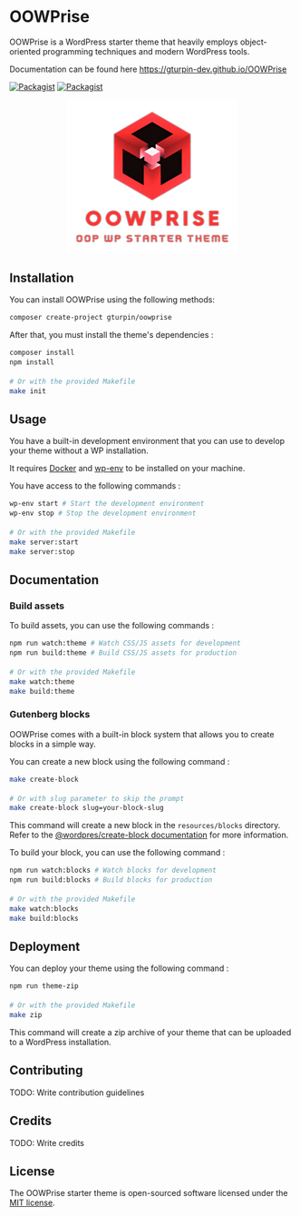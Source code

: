 # OOWPrise
OOWPrise is a WordPress starter theme that heavily employs object-oriented programming techniques and modern WordPress tools.

Documentation can be found here https://gturpin-dev.github.io/OOWPrise

[![Packagist](https://img.shields.io/packagist/v/gturpin/oowprise.svg?style=flat-square&label=Latest%20Version&colorB=blue)](https://packagist.org/packages/gturpin/oowprise?color=red)
[![Packagist](https://img.shields.io/packagist/dt/gturpin/oowprise.svg?style=flat-square&label=Projects%20Created&colorB=fc363b)](https://packagist.org/packages/gturpin/oowprise)

<p align="center">
  <img width="300" src="./screenshot.png" alt="OOWPrise Logo">
</p>

## Installation

You can install OOWPrise using the following methods:

```sh
composer create-project gturpin/oowprise
```

After that, you must install the theme's dependencies :

```sh
composer install
npm install

# Or with the provided Makefile
make init
```

## Usage

You have a built-in development environment that you can use to develop your theme without a WP installation.

It requires [Docker](https://www.docker.com/) and [wp-env](https://developer.wordpress.org/block-editor/reference-guides/packages/packages-env/) to be installed on your machine.

You have access to the following commands :

```sh
wp-env start # Start the development environment
wp-env stop # Stop the development environment

# Or with the provided Makefile
make server:start
make server:stop
```

## Documentation

### Build assets

To build assets, you can use the following commands :

```sh
npm run watch:theme # Watch CSS/JS assets for development
npm run build:theme # Build CSS/JS assets for production

# Or with the provided Makefile
make watch:theme
make build:theme
```

### Gutenberg blocks

OOWPrise comes with a built-in block system that allows you to create blocks in a simple way.

You can create a new block using the following command :

```sh
make create-block

# Or with slug parameter to skip the prompt
make create-block slug=your-block-slug
```

This command will create a new block in the `resources/blocks` directory. Refer to the [@wordpres/create-block documentation](https://developer.wordpress.org/block-editor/reference-guides/packages/packages-create-block/) for more information.

To build your block, you can use the following command :

```sh
npm run watch:blocks # Watch blocks for development
npm run build:blocks # Build blocks for production

# Or with the provided Makefile
make watch:blocks
make build:blocks
```

## Deployment

You can deploy your theme using the following command :

```sh
npm run theme-zip

# Or with the provided Makefile
make zip
```

This command will create a zip archive of your theme that can be uploaded to a WordPress installation.

## Contributing

TODO: Write contribution guidelines

## Credits

TODO: Write credits

## License

The OOWPrise starter theme is open-sourced software licensed under the [MIT license](LICENSE.md).
